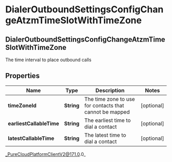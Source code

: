 # DialerOutboundSettingsConfigChangeAtzmTimeSlotWithTimeZone

## DialerOutboundSettingsConfigChangeAtzmTimeSlotWithTimeZone
The time interval to place outbound calls

## Properties

|Name | Type | Description | Notes|
|------------ | ------------- | ------------- | -------------|
| **timeZoneId** | **String** | The time zone to use for contacts that cannot be mapped | [optional] |
| **earliestCallableTime** | **String** | The earliest time to dial a contact | [optional] |
| **latestCallableTime** | **String** | The latest time to dial a contact | [optional] |



_PureCloudPlatformClientV2@171.0.0_

